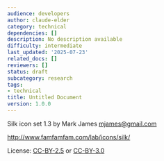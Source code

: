 ```yaml
---
audience: developers
author: claude-elder
category: technical
dependencies: []
description: No description available
difficulty: intermediate
last_updated: '2025-07-23'
related_docs: []
reviewers: []
status: draft
subcategory: research
tags:
- technical
title: Untitled Document
version: 1.0.0
---
```


Silk icon set 1.3 by Mark James <mjames@gmail.com>

http://www.famfamfam.com/lab/icons/silk/

License: [CC-BY-2.5](https://creativecommons.org/licenses/by/2.5/)
or [CC-BY-3.0](https://creativecommons.org/licenses/by/3.0/)
